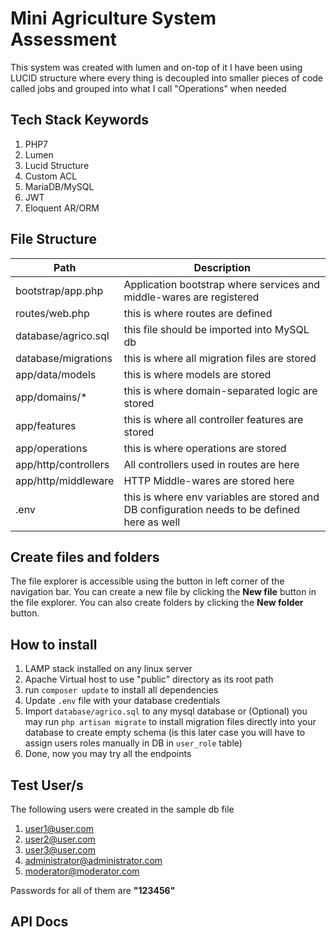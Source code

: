 # Mini Agriculture System Assessment

This system was created with lumen and on-top of it I have been using LUCID structure where every thing is decoupled into smaller pieces of code called jobs and grouped into what I call "Operations" when needed

## Tech Stack Keywords

 1. PHP7
 2. Lumen
 3. Lucid Structure
 4. Custom ACL
 5. MariaDB/MySQL
 6. JWT
 7. Eloquent AR/ORM

## File Structure

| Path | Description |
|--|--|
| bootstrap/app.php | Application bootstrap where services and middle-wares are registered |
|routes/web.php|this is where routes are defined|
|database/agrico.sql|this file should be imported into MySQL db|
|database/migrations|this is where all migration files are stored|
|app/data/models|this is where models are stored|
|app/domains/*|this is where domain-separated logic are stored|
|app/features|this is where all controller features are stored|
|app/operations|this is where operations are stored|
|app/http/controllers|All controllers used in routes are here|
|app/http/middleware|HTTP Middle-wares are stored here|
|.env|this is where env variables are stored and DB configuration needs to be defined here as well|

## Create files and folders

The file explorer is accessible using the button in left corner of the navigation bar. You can create a new file by clicking the **New file** button in the file explorer. You can also create folders by clicking the **New folder** button.


## How to install

 1. LAMP stack installed on any linux server
 2. Apache Virtual host to use "public" directory as its root path
 3. run `composer update` to install all dependencies
 4. Update `.env` file with your database credentials
 5. Import `database/agrico.sql` to any mysql database or (Optional) you may run `php artisan migrate` to install migration files directly into your database to create empty schema (is this later case you will have to assign users roles manually in DB in `user_role` table)
 6. Done, now you may try all the endpoints
 
## Test User/s

The following users were created in the sample db file

 1. user1@user.com
 2. user2@user.com
 3. user3@user.com
 4. administrator@administrator.com
 5. moderator@moderator.com
 
 Passwords for all of them are **"123456"**
 
 ## API Docs
 [See docs here]: https://documenter.getpostman.com/view/619838/SVSDQXVi
